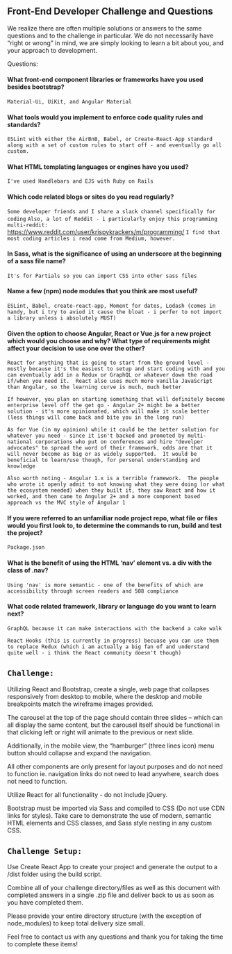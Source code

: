 ## Front-End Developer Challenge and Questions

We realize there are often multiple solutions or answers to the same questions and to the challenge in particular. We do not necessarily have “right or wrong” in mind, we are simply looking to learn a bit about you, and your approach to development. 


Questions:

#### What front-end component libraries or frameworks have you used besides bootstrap?

`Material-Ui, UiKit, and Angular Material`

#### What tools would you implement to enforce code quality rules and standards? 

`ESLint with either the AirBnB, Babel, or Create-React-App standard along with a set of custom rules to start off - and eventually go all custom.`

#### What HTML templating languages or engines have you used?

`I've used Handlebars and EJS with Ruby on Rails`

#### Which code related blogs or sites do you read regularly?

`Some developer friends and I share a slack channel specifically for coding`
`Also, a lot of Reddit - i particularly enjoy this programming multi-reddit:` <https://www.reddit.com/user/krispykrackers/m/programming/>
`I find that most coding articles i read come from Medium, however.`

#### In Sass, what is the significance of using an underscore at the beginning of a sass file name?

`It's for Partials so you can import CSS into other sass files`

#### Name a few (npm) node modules that you think are most useful?

`ESLint, Babel, create-react-app, Moment for dates, Lodash (comes in handy, but i try to aviod it cause the bloat - i perfer to not import a library unless i absolutely MUST)`

#### Given the option to choose Angular, React or Vue.js for a new project which would you choose and why? What type of requirements might affect your decision to use one over the other?

`React for anything that is going to start from the ground level - mostly because it's the easiest to setup and start coding with and you can eventually add in a Redux or GraphQL or whatever down the road if/when you need it.  React also uses much more vanilla JavaScript than Angular, so the learning curve is much, much better`

`If however, you plan on starting something that will definitely become enterprise level off the get go - Angular 2+ might be a better solution - it's more opinionated, which will make it scale better (less things will come back and bite you in the long run)`

`As for Vue (in my opinion) while it could be the better solution for whatever you need - since it isn't backed and promoted by multi-national corporations who put on conferences and hire "develper advocates" to spread the word of their framework, odds are that it will never become as big or as widely supported.  It would be beneficial to learn/use though, for personal understanding and knowledge`

`Also worth noting - Angular 1.x is a terrible framework.  The people who wrote it openly admit to not knowing what they were doing (or what the ecosystem needed) when they built it, they saw React and how it worked, and then came to Angular 2+ and a more component based approach vs the MVC style of Angular 1`

#### If you were referred to an unfamiliar node project repo, what file or files would you first look to, to determine the commands to run, build and test the project?

`Package.json`

#### What is the benefit of using the HTML ‘nav’ element vs. a div with the class of .nav?

`Using 'nav' is more semantic - one of the benefits of which are accessibility through screen readers and 508 compliance`

#### What code related framework, library or language do you want to learn next?

`GraphQL because it can make interactions with the backend a cake walk`

`React Hooks (this is currently in progress) becuase you can use them to replace Redux (which i am actually a big fan of and understand quite well - i think the React community doesn't though)`



## `Challenge:`

Utilizing React and Bootstrap, create a single, web page that collapses responsively from desktop to mobile, where the desktop and mobile breakpoints match the wireframe images provided.
	
The carousel at the top of the page should contain three slides  – which can all display the same content, but the carousel itself should be functional in that clicking left or right will animate to the previous or next slide.

Additionally, in the mobile view, the “hamburger” (three lines icon) menu button should collapse and expand the navigation.

All other components are only present for layout purposes and do not need to function ie. navigation links do not need to lead anywhere, search does not need to function.

Utilize React for all functionality - do not include jQuery.

Bootstrap must be imported via Sass and compiled to CSS (Do not use CDN links for styles). Take care to demonstrate the use of modern, semantic HTML elements and CSS classes, and Sass style nesting in any custom CSS.

## `Challenge Setup:`

Use Create React App to create your project and generate the output to a /dist folder using the build script.

Combine all of your challenge directory/files as well as this document with completed answers in a single .zip file and deliver back to us as soon as you have completed them.

Please provide your entire directory structure (with the exception of node_modules) to keep total delivery size small.

Feel free to contact us with any questions and thank you for taking the time to complete these items!

